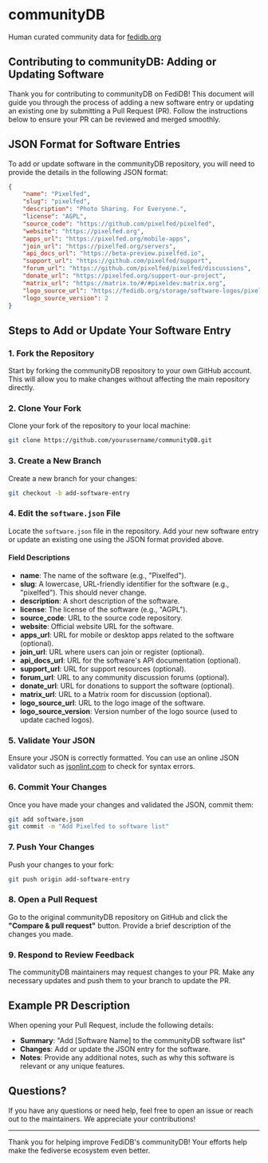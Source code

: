 # communityDB

Human curated community data for [fedidb.org](https://fedidb.org)

## Contributing to communityDB: Adding or Updating Software

Thank you for contributing to communityDB on FediDB! This document will guide you through the process of adding a new software entry or updating an existing one by submitting a Pull Request (PR). Follow the instructions below to ensure your PR can be reviewed and merged smoothly.

## JSON Format for Software Entries
To add or update software in the communityDB repository, you will need to provide the details in the following JSON format:

```json
{
    "name": "Pixelfed",
    "slug": "pixelfed",
    "description": "Photo Sharing. For Everyone.",
    "license": "AGPL",
    "source_code": "https://github.com/pixelfed/pixelfed",
    "website": "https://pixelfed.org",
    "apps_url": "https://pixelfed.org/mobile-apps",
    "join_url": "https://pixelfed.org/servers",
    "api_docs_url": "https://beta-preview.pixelfed.io",
    "support_url": "https://github.com/pixelfed/support",
    "forum_url": "https://github.com/pixelfed/pixelfed/discussions",
    "donate_url": "https://pixelfed.org/support-our-project",
    "matrix_url": "https://matrix.to/#/#pixeldev:matrix.org",
    "logo_source_url": "https://fedidb.org/storage/software-logos/pixelfed.png",
    "logo_source_version": 2
}
```

## Steps to Add or Update Your Software Entry

### 1. Fork the Repository
Start by forking the communityDB repository to your own GitHub account. This will allow you to make changes without affecting the main repository directly.

### 2. Clone Your Fork
Clone your fork of the repository to your local machine:
```bash
git clone https://github.com/yourusername/communityDB.git
```

### 3. Create a New Branch
Create a new branch for your changes:
```bash
git checkout -b add-software-entry
```

### 4. Edit the `software.json` File
Locate the `software.json` file in the repository. Add your new software entry or update an existing one using the JSON format provided above.

#### **Field Descriptions**
- **name**: The name of the software (e.g., "Pixelfed").
- **slug**: A lowercase, URL-friendly identifier for the software (e.g., "pixelfed"). This should never change.
- **description**: A short description of the software.
- **license**: The license of the software (e.g., "AGPL").
- **source_code**: URL to the source code repository.
- **website**: Official website URL for the software.
- **apps_url**: URL for mobile or desktop apps related to the software (optional).
- **join_url**: URL where users can join or register (optional).
- **api_docs_url**: URL for the software's API documentation (optional).
- **support_url**: URL for support resources (optional).
- **forum_url**: URL to any community discussion forums (optional).
- **donate_url**: URL for donations to support the software (optional).
- **matrix_url**: URL to a Matrix room for discussion (optional).
- **logo_source_url**: URL to the logo image of the software.
- **logo_source_version**: Version number of the logo source (used to update cached logos).

### 5. Validate Your JSON
Ensure your JSON is correctly formatted. You can use an online JSON validator such as [jsonlint.com](https://jsonlint.com/) to check for syntax errors.

### 6. Commit Your Changes
Once you have made your changes and validated the JSON, commit them:
```bash
git add software.json
git commit -m "Add Pixelfed to software list"
```

### 7. Push Your Changes
Push your changes to your fork:
```bash
git push origin add-software-entry
```

### 8. Open a Pull Request
Go to the original communityDB repository on GitHub and click the **"Compare & pull request"** button. Provide a brief description of the changes you made.

### 9. Respond to Review Feedback
The communityDB maintainers may request changes to your PR. Make any necessary updates and push them to your branch to update the PR.

## Example PR Description
When opening your Pull Request, include the following details:

- **Summary**: "Add [Software Name] to the communityDB software list"
- **Changes**: Add or update the JSON entry for the software.
- **Notes**: Provide any additional notes, such as why this software is relevant or any unique features.

## Questions?
If you have any questions or need help, feel free to open an issue or reach out to the maintainers. We appreciate your contributions!

---

Thank you for helping improve FediDB's communityDB! Your efforts help make the fediverse ecosystem even better.


